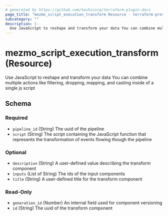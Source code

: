 ```yaml
---
# generated by https://github.com/hashicorp/terraform-plugin-docs
page_title: "mezmo_script_execution_transform Resource - terraform-provider-mezmo"
subcategory: ""
description: |-
  Use JavaScript to reshape and transform your data You can combine multiple actions like filtering, dropping, mapping, and casting inside of a single js script
---
```


# mezmo_script_execution_transform (Resource)

Use JavaScript to reshape and transform your data You can combine multiple actions like filtering, dropping, mapping, and casting inside of a single js script



<!-- schema generated by tfplugindocs -->
## Schema

### Required

- `pipeline_id` (String) The uuid of the pipeline
- `script` (String) The script containing the JavaScript function that represents the transformation of events flowing though the pipeline

### Optional

- `description` (String) A user-defined value describing the transform component
- `inputs` (List of String) The ids of the input components
- `title` (String) A user-defined title for the transform component

### Read-Only

- `generation_id` (Number) An internal field used for component versioning
- `id` (String) The uuid of the transform component


